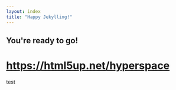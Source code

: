 ```yaml
---
layout: index
title: "Happy Jekylling!"
---
```


## You're ready to go!
# https://html5up.net/hyperspace
 test